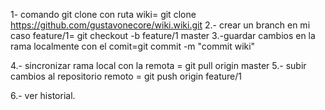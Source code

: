 1- comando git clone con ruta wiki= git clone https://github.com/gustavonecore/wiki.wiki.git
2.- crear un branch en mi caso feature/1= git checkout -b feature/1 master
3.-guardar cambios en la rama localmente con el comit=git commit -m "commit wiki"

4.- sincronizar rama local con la remota = git pull origin master
5.- subir cambios al repositorio remoto = git push origin feature/1

6.- ver historial.

